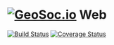 # [![GeoSoc.io](https://avatars2.githubusercontent.com/u/27577422?v=3&s=25)](https://github.com/geosocio) Web

[![Build Status](https://travis-ci.org/geosocio/core.svg?branch=develop)](https://travis-ci.org/geosocio/web) [![Coverage Status](https://coveralls.io/repos/github/geosocio/web/badge.svg?branch=develop)](https://coveralls.io/github/geosocio/web?branch=develop)
